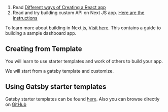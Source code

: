 1. Read [Different ways of Creating a React app](./CREATING_REACT_APP.md)
2. Read and try building custom API on Next JS app. [Here are the instructions](./API_IN_NEXTJS.md)   


To learn more about building in Next.js, [Visit here](https://nextjs.org/learn/dashboard-app). This contains a guide to building a sample dashboard app.

## Creating from Template
You will learn to use starter templates and work of others to build your app.

We will start from a gatsby template and customize.

## Using Gatsby starter templates
Gatsby starter templates can be found [here](https://www.gatsbyjs.com/starters/ ). Also you can browse directly on [GitHub](https://github.com/gatsbyjs/)
